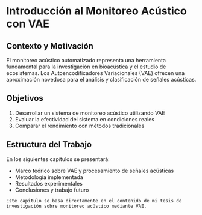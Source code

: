 # Introducción al Monitoreo Acústico con VAE

## Contexto y Motivación

El monitoreo acústico automatizado representa una herramienta fundamental para la investigación en bioacústica y el estudio de ecosistemas. Los Autoencodificadores Variacionales (VAE) ofrecen una aproximación novedosa para el análisis y clasificación de señales acústicas.

## Objetivos

1. Desarrollar un sistema de monitoreo acústico utilizando VAE
2. Evaluar la efectividad del sistema en condiciones reales
3. Comparar el rendimiento con métodos tradicionales

## Estructura del Trabajo

En los siguientes capítulos se presentará:

- Marco teórico sobre VAE y procesamiento de señales acústicas
- Metodología implementada
- Resultados experimentales
- Conclusiones y trabajo futuro

```{note}
Este capitulo se basa directamente en el contenido de mi tesis de investigación sobre monitoreo acústico mediante VAE.
``` 